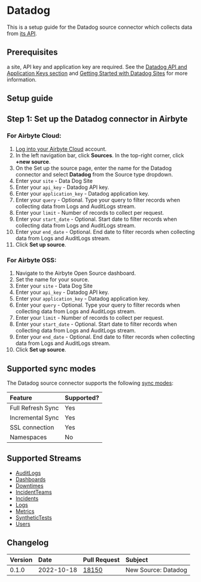 # Datadog

This is a setup guide for the Datadog source connector which collects data from [its API](https://docs.datadoghq.com/api/latest/).

## Prerequisites

a site, API key and application key are required. See the [Datadog API and Application Keys section](https://docs.datadoghq.com/account_management/api-app-keys/) and [Getting Started with Datadog Sites](https://docs.datadoghq.com/getting_started/site/) for more information.

## Setup guide

## Step 1: Set up the Datadog connector in Airbyte

### For Airbyte Cloud:

1. [Log into your Airbyte Cloud](https://cloud.airbyte.io/workspaces) account.
2. In the left navigation bar, click **Sources**. In the top-right corner, click **+new source**.
3. On the Set up the source page, enter the name for the Datadog connector and select **Datadog** from the Source type dropdown.
4. Enter your `site` - Data Dog Site
5. Enter your `api_key` - Datadog API key.
6. Enter your `application_key` - Datadog application key.
7. Enter your `query` - Optional. Type your query to filter records when collecting data from Logs and AuditLogs stream.
8. Enter your `limit` - Number of records to collect per request.
9. Enter your `start_date` - Optional. Start date to filter records when collecting data from Logs and AuditLogs stream.
10. Enter your `end_date` - Optional. End date to filter records when collecting data from Logs and AuditLogs stream.
11. Click **Set up source**.

### For Airbyte OSS:

1. Navigate to the Airbyte Open Source dashboard.
2. Set the name for your source. 
3. Enter your `site` - Data Dog Site
4. Enter your `api_key` - Datadog API key.
5. Enter your `application_key` - Datadog application key.
6. Enter your `query` - Optional. Type your query to filter records when collecting data from Logs and AuditLogs stream.
7. Enter your `limit` - Number of records to collect per request.
8. Enter your `start_date` - Optional. Start date to filter records when collecting data from Logs and AuditLogs stream.
9. Enter your `end_date` - Optional. End date to filter records when collecting data from Logs and AuditLogs stream.
10. Click **Set up source**.

## Supported sync modes

The Datadog source connector supports the following [sync modes](https://docs.airbyte.com/cloud/core-concepts#connection-sync-modes):

| Feature           | Supported? |
| :---------------- |:-----------|
| Full Refresh Sync | Yes        |
| Incremental Sync  | Yes        |
| SSL connection    | Yes        |
| Namespaces        | No         |

## Supported Streams

* [AuditLogs](https://docs.datadoghq.com/api/latest/audit/#search-audit-logs-events)
* [Dashboards](https://docs.datadoghq.com/api/latest/dashboards/#get-all-dashboards)
* [Downtimes](https://docs.datadoghq.com/api/latest/downtimes/#get-all-downtimes)
* [IncidentTeams](https://docs.datadoghq.com/api/latest/incident-teams/#get-a-list-of-all-incident-teams)
* [Incidents](https://docs.datadoghq.com/api/latest/incidents/#get-a-list-of-incidents)
* [Logs](https://docs.datadoghq.com/api/latest/logs/#search-logs)
* [Metrics](https://docs.datadoghq.com/api/latest/metrics/#get-a-list-of-metrics)
* [SyntheticTests](https://docs.datadoghq.com/api/latest/synthetics/#get-the-list-of-all-tests)
* [Users](https://docs.datadoghq.com/api/latest/users/#list-all-users)

## Changelog

| Version | Date       | Pull Request                                              | Subject             |
|:--------|:-----------|:----------------------------------------------------------|:--------------------|
| 0.1.0   | 2022-10-18 | [18150](https://github.com/airbytehq/airbyte/pull/18150)  | New Source: Datadog |
